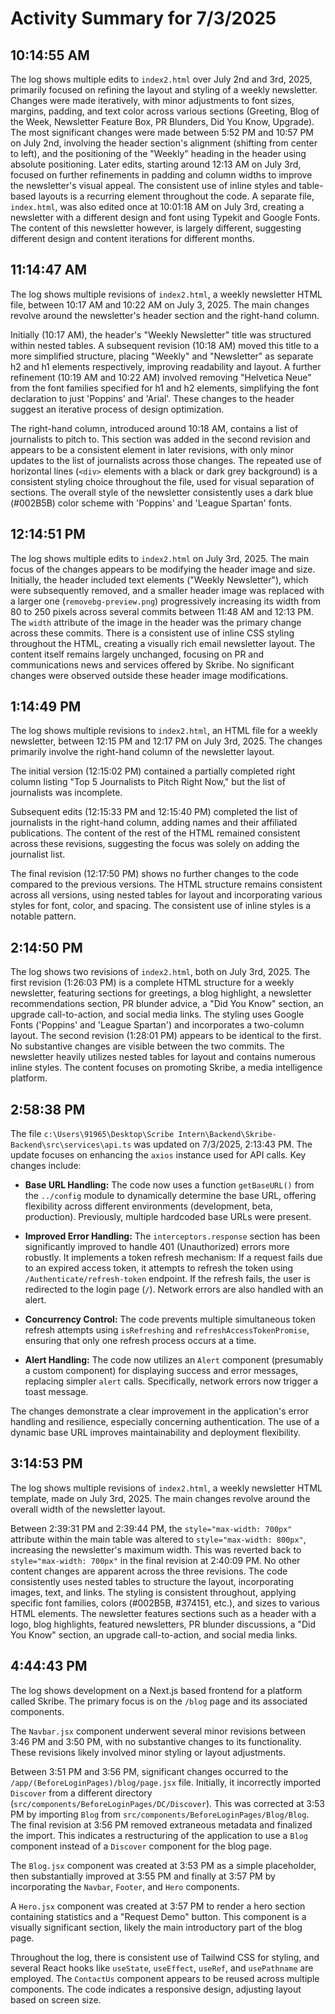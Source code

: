 # Activity Summary for 7/3/2025

## 10:14:55 AM
The log shows multiple edits to `index2.html` over July 2nd and 3rd, 2025, primarily focused on refining the layout and styling of a weekly newsletter.  Changes were made iteratively, with minor adjustments to font sizes, margins, padding, and text color across various sections (Greeting, Blog of the Week, Newsletter Feature Box, PR Blunders, Did You Know, Upgrade).  The most significant changes were made between 5:52 PM and 10:57 PM on July 2nd, involving the header section's alignment (shifting from center to left),  and the positioning of the "Weekly" heading in the header using absolute positioning.  Later edits, starting around 12:13 AM on July 3rd, focused on further refinements in padding and column widths to improve the newsletter's visual appeal.  The consistent use of inline styles and table-based layouts is a recurring element throughout the code. A separate file, `index.html`,  was also edited once at 10:01:18 AM on July 3rd, creating a newsletter with a different design and font using Typekit and Google Fonts.  The content of this newsletter however, is largely different, suggesting different design and content iterations for different months.


## 11:14:47 AM
The log shows multiple revisions of `index2.html`, a weekly newsletter HTML file, between 10:17 AM and 10:22 AM on July 3, 2025.  The main changes revolve around the newsletter's header section and the right-hand column.

Initially (10:17 AM), the header's "Weekly Newsletter" title was structured within nested tables.  A subsequent revision (10:18 AM) moved this title to a more simplified structure, placing "Weekly" and "Newsletter" as separate h2 and h1 elements respectively, improving readability and layout.  A further refinement (10:19 AM and 10:22 AM)  involved removing "Helvetica Neue" from the font families specified for h1 and h2 elements, simplifying the font declaration to just 'Poppins' and 'Arial'.  These changes to the header suggest an iterative process of design optimization.

The right-hand column, introduced around 10:18 AM, contains a list of journalists to pitch to. This section was added in the second revision and appears to be a consistent element in later revisions, with only minor updates to the list of journalists across those changes. The repeated use of horizontal lines (`<div>` elements with a black or dark grey background) is a consistent styling choice throughout the file, used for visual separation of sections.  The overall style of the newsletter consistently uses a dark blue (#002B5B) color scheme with  'Poppins' and 'League Spartan' fonts.


## 12:14:51 PM
The log shows multiple edits to `index2.html` on July 3rd, 2025.  The main focus of the changes appears to be modifying the header image and size.  Initially, the header included text elements ("Weekly Newsletter"), which were subsequently removed, and a smaller header image was replaced with a larger one (`removebg-preview.png`) progressively increasing its width from 80 to 250 pixels across several commits between 11:48 AM and 12:13 PM. The  `width` attribute of the image in the header was the primary change across these commits.  There is a consistent use of inline CSS styling throughout the HTML, creating a visually rich email newsletter layout.  The content itself remains largely unchanged, focusing on PR and communications news and services offered by Skribe.  No significant changes were observed outside these header image modifications.


## 1:14:49 PM
The log shows multiple revisions to `index2.html`, an HTML file for a weekly newsletter,  between 12:15 PM and 12:17 PM on July 3rd, 2025.  The changes primarily involve the right-hand column of the newsletter layout.

The initial version (12:15:02 PM) contained a partially completed right column listing "Top 5 Journalists to Pitch Right Now," but the list of journalists was incomplete.

Subsequent edits (12:15:33 PM and 12:15:40 PM)  completed the list of journalists in the right-hand column, adding names and their affiliated publications.  The content of the rest of the HTML remained consistent across these revisions, suggesting the focus was solely on adding the journalist list.

The final revision (12:17:50 PM) shows no further changes to the code compared to the previous versions. The HTML structure remains consistent across all versions, using nested tables for layout and incorporating various styles for font, color, and spacing.  The consistent use of inline styles is a notable pattern.


## 2:14:50 PM
The log shows two revisions of `index2.html`, both on July 3rd, 2025.  The first revision (1:26:03 PM) is a complete HTML structure for a weekly newsletter,  featuring sections for greetings, a blog highlight, a newsletter recommendations section, PR blunder advice, a "Did You Know" section, an upgrade call-to-action, and social media links.  The styling uses Google Fonts ('Poppins' and 'League Spartan') and incorporates a two-column layout.  The second revision (1:28:01 PM) appears to be identical to the first.  No substantive changes are visible between the two commits.  The newsletter heavily utilizes nested tables for layout and contains numerous inline styles.  The content focuses on promoting Skribe, a media intelligence platform.


## 2:58:38 PM
The file `c:\Users\91965\Desktop\Scribe Intern\Backend\Skribe-Backend\src\services\api.ts` was updated on 7/3/2025, 2:13:43 PM.  The update focuses on enhancing the `axios` instance used for API calls.  Key changes include:

* **Base URL Handling:** The code now uses a function `getBaseURL()` from the `../config` module to dynamically determine the base URL, offering flexibility across different environments (development, beta, production).  Previously, multiple hardcoded base URLs were present.

* **Improved Error Handling:** The `interceptors.response` section has been significantly improved to handle 401 (Unauthorized) errors more robustly. It implements a token refresh mechanism: If a request fails due to an expired access token, it attempts to refresh the token using `/Authenticate/refresh-token` endpoint.  If the refresh fails, the user is redirected to the login page (`/`).  Network errors are also handled with an alert.

* **Concurrency Control:** The code prevents multiple simultaneous token refresh attempts using `isRefreshing` and `refreshAccessTokenPromise`, ensuring that only one refresh process occurs at a time.

* **Alert Handling:**  The code now utilizes an `Alert` component (presumably a custom component) for displaying success and error messages, replacing simpler `alert` calls.  Specifically, network errors now trigger a toast message.


The changes demonstrate a clear improvement in the application's error handling and resilience, especially concerning authentication.  The use of a dynamic base URL improves maintainability and deployment flexibility.


## 3:14:53 PM
The log shows multiple revisions of `index2.html`, a weekly newsletter HTML template,  made on July 3rd, 2025.  The main changes revolve around the overall width of the newsletter layout.

Between 2:39:31 PM and 2:39:44 PM, the `style="max-width: 700px"` attribute within the main table was altered to `style="max-width: 800px"`, increasing the newsletter's maximum width. This was reverted back to `style="max-width: 700px"` in the final revision at 2:40:09 PM.  No other content changes are apparent across the three revisions.  The code consistently uses nested tables to structure the layout, incorporating images, text, and links.  The styling is consistent throughout, applying specific font families, colors (#002B5B, #374151, etc.), and sizes to various HTML elements.  The newsletter features sections such as a header with a logo, blog highlights, featured newsletters, PR blunder discussions, a "Did You Know" section, an upgrade call-to-action, and social media links.


## 4:44:43 PM
The log shows development on a Next.js based frontend for a platform called Skribe.  The primary focus is on the `/blog` page and its associated components.

The `Navbar.jsx` component underwent several minor revisions between 3:46 PM and 3:50 PM, with no substantive changes to its functionality. These revisions likely involved minor styling or layout adjustments.

Between 3:51 PM and 3:56 PM, significant changes occurred to the `/app/(BeforeLoginPages)/blog/page.jsx` file. Initially, it incorrectly imported `Discover` from a different directory (`src/components/BeforeLoginPages/DC/Discover`). This was corrected at 3:53 PM by importing `Blog` from `src/components/BeforeLoginPages/Blog/Blog`.  The final revision at 3:56 PM removed extraneous metadata and finalized the import. This indicates a restructuring of the application to use a `Blog` component instead of a `Discover` component for the blog page.

The `Blog.jsx` component was created at 3:53 PM as a simple placeholder, then substantially improved at 3:55 PM and finally at 3:57 PM by incorporating the `Navbar`, `Footer`, and `Hero` components.

A `Hero.jsx` component was created at 3:57 PM to render a hero section containing statistics and a "Request Demo" button.  This component is a visually significant section, likely the main introductory part of the blog page.

Throughout the log, there is consistent use of Tailwind CSS for styling, and several React hooks like `useState`, `useEffect`, `useRef`, and `usePathname` are employed.  The `ContactUs` component appears to be reused across multiple components.  The code indicates a responsive design, adjusting layout based on screen size.

